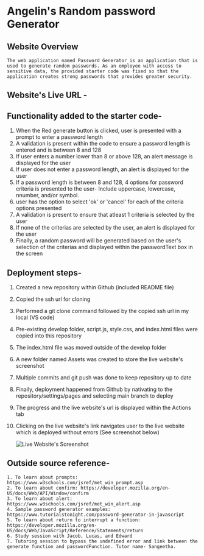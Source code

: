 # Angelin's Random password Generator

## Website Overview
    The web application named Password Generator is an application that is used to generate random passwords. As an employee with access to sensitive data, the provided starter code was fixed so that the application creates strong passwords that provides greater security. 


## Website's Live URL - 

## Functionality added to the starter code-
1. When the Red generate button is clicked, user is presented with a prompt to enter a password length
2. A validation is present within the code to ensure a password length is entered and is between 8 and 128
3. If user enters a number lower than 8 or above 128, an alert message is displayed for the user
4. If user does not enter a password length, an alert is displayed for the user
5. If a password length is between 8 and 128, 4 options for password criteria is presented to the user- Include uppercase, lowercase, nnumber, and/or symbol.
6. user has the option to select 'ok' or 'cancel' for each of the criteria options presented
7. A validation is present to ensure that atleast 1 criteria is selected by the user
8. If none of the criterias are selected by the user, an alert is displayed for the user
9. Finally, a random password will be generated based on the user's selection of the criterias and displayed within the passwordText box in the screen


## Deployment steps-
1. Created a new repository within Github (included README file)
2. Copied the ssh url for cloning
3. Performed a git clone command followed by the copied ssh url in my local (VS code)
4. Pre-existing develop folder, script.js, style.css, and index.html files were copied into this repository
5. The index.html file was moved outside of the develop folder
6. A new folder named Assets was created to store the live website's screenshot
7. Multiple commits and git push was done to keep repository up to date
8. Finally, deployment happened from Github by nativating to the repository/settings/pages and selecting main branch to deploy
9. The progress and the live website's url is displayed within the Actions tab
10. Clicking on the live website's link navigates user to the live website which is deployed without errors (See screenshot below)

    ![Live Website's Screenshot](assets/Image/_C__Users_angel_bootcamp_Challenge_Angelin_week2-Challenge_index.html.png)


## Outside source reference-

    1. To learn about prompts: https://www.w3schools.com/jsref/met_win_prompt.asp
    2. To learn about confirm: https://developer.mozilla.org/en-US/docs/Web/API/Window/confirm
    3. To learn about alert: https://www.w3schools.com/jsref/met_win_alert.asp
    4. Sample password generator examples: https://www.tutorialstonight.com/password-generator-in-javascript
    5. To learn about return to interrupt a function: https://developer.mozilla.org/en-US/docs/Web/JavaScript/Reference/Statements/return
    6. Study session with Jacob, Lucas, and Edward
    7. Tutoring session to bypass the undefined error and link between the generate function and passwordFunction. Tutor name- Sangeetha.
